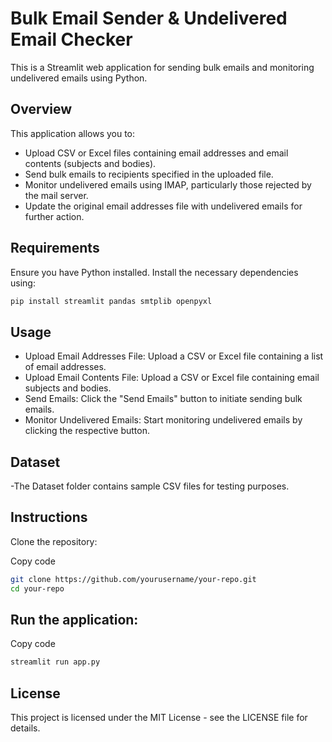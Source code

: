 # Bulk Email Sender & Undelivered Email Checker

This is a Streamlit web application for sending bulk emails and monitoring undelivered emails using Python.

## Overview

This application allows you to:
- Upload CSV or Excel files containing email addresses and email contents (subjects and bodies).
- Send bulk emails to recipients specified in the uploaded file.
- Monitor undelivered emails using IMAP, particularly those rejected by the mail server.
- Update the original email addresses file with undelivered emails for further action.

## Requirements

Ensure you have Python installed. Install the necessary dependencies using:

```bash
pip install streamlit pandas smtplib openpyxl
```
## Usage
- Upload Email Addresses File: Upload a CSV or Excel file containing a list of email addresses.
- Upload Email Contents File: Upload a CSV or Excel file containing email subjects and bodies.
- Send Emails: Click the "Send Emails" button to initiate sending bulk emails.
- Monitor Undelivered Emails: Start monitoring undelivered emails by clicking the respective button.
## Dataset
-The Dataset folder contains sample CSV files for testing purposes.

## Instructions
Clone the repository:

Copy code
```bash
git clone https://github.com/yourusername/your-repo.git
cd your-repo
```
## Run the application:
Copy code
```bash
streamlit run app.py
```
## License
This project is licensed under the MIT License - see the LICENSE file for details.
